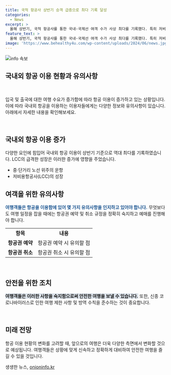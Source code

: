```yaml
---
title: 국적 항공사 상반기 승객 급증으로 최다 기록 달성
categories:
  - News
excerpt: >
  올해 상반기, 국적 항공사를 통한 국내·국제선 여객 수가 사상 최다를 기록했다. 특히 저비용항공사(LCC)의 성장이 주효를 봤으며, 대한항공 등 10곳의 항공편 이용 승객은 4756만여명에 달했다. 인천국제공항은 여행객으로 붐볐다. 이로써 항공 산업의 급변과 여객 수요 증가가 확인됐다.
feature_text: >
  올해 상반기, 국적 항공사를 통한 국내·국제선 여객 수가 사상 최다를 기록했다. 특히 저비용항공사(LCC)의 성장이 주효를 봤으며, 대한항공 등 10곳의 항공편 이용 승객은 4756만여명에 달했다. 인천국제공항은 여행객으로 붐볐다. 이로써 항공 산업의 급변과 여객 수요 증가가 확인됐다.
image: 'https://www.behealthy4u.com/wp-content/uploads/2024/06/news.jpg'
---
```


<p><img src="https://www.behealthy4u.com/wp-content/uploads/2024/06/news.jpg" alt="info 속보" /></p>

<h2>국내외 항공 이용 현황과 유의사항</h2>

<p data-ke-size="size16">&nbsp;</p>

<p>입국 및 출국에 대한 여행 수요가 증가함에 따라 항공 이용이 증가하고 있는 상황입니다. 이에 따라 국내외 항공을 이용하는 이용자들에게는 다양한 정보와 유의사항이 있습니다. 아래에서 자세한 내용을 확인해보세요.</p>

<p data-ke-size="size16">&nbsp;</p>

<h2 data-ke-size="size26">국내외 항공 이용 증가</h2>

<p>다양한 요인에 힘입어 국내외 항공 이용이 상반기 기준으로 역대 최다를 기록하였습니다. LCC의 급격한 성장은 이러한 증가에 영향을 주었습니다.</p>

<ul>
  <li>중·단거리 노선 위주의 운항</li>
  <li>저비용항공사(LCC)의 성장</li>
</ul>

<h2 data-ke-size="size26">여객을 위한 유의사항</h2>

<p><b><span style="color: #1a5490;">여행객들은 항공을 이용함에 있어 몇 가지 유의사항을 인지하고 있어야 합니다.</b></span> 무엇보다도 여행 일정을 잡을 때에는 항공권 예약 및 취소 규정을 정확히 숙지하고 예매를 진행해야 합니다.</p>

<table>
  <tr>
    <td style="text-align: center; height: 17px;"><b>항목</b></td>
    <td style="text-align: center; height: 17px;"><b>내용</b></td>
  </tr>
  <tr>
    <td style="text-align: center; height: 17px;"><b>항공권 예약</b></td>
    <td style="text-align: center; height: 17px;">항공권 예약 시 유의할 점</td>
  </tr>
  <tr>
    <td style="text-align: center; height: 17px;"><b>항공권 취소</b></td>
    <td style="text-align: center; height: 17px;">항공권 취소 시 유의할 점</td>
  </tr>
</table>

<p data-ke-size="size16">&nbsp;</p>

<h2 data-ke-size="size26">안전을 위한 조치</h2>

<p><b><span style="background-color: #21538527;">여행객들은 이러한 사항을 숙지함으로써 안전한 여행을 보낼 수 있습니다.</b></span> 또한, 신종 코로나바이러스로 인한 여행 제한 사항 및 방역 수칙을 준수하는 것이 중요합니다.</p>

<p data-ke-size="size16">&nbsp;</p>

<h2 data-ke-size="size26">미래 전망</h2>

<p>항공 이용 현황의 변화를 고려할 때, 앞으로의 여행은 더욱 다양한 측면에서 변화할 것으로 예상됩니다. 여행객들은 상황에 맞게 신속하고 정확하게 대비하여 안전한 여행을 즐길 수 있을 것입니다.</p>
생생한 뉴스, <a href="https://onioninfo.kr" rel="dofollow">onioninfo.kr</a>


